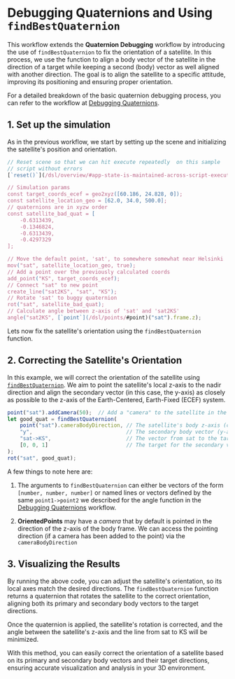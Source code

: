 # Debugging Quaternions and Using `findBestQuaternion`

This workflow extends the **Quaternion Debugging** workflow by introducing the
use of `findBestQuaternion` to fix the orientation of a satellite. In this
process, we use the function to align a body vector of the satellite in the
direction of  a target while keeping a second (body) vector as well aligned
with another direction. The goal is to align the satellite to a specific
attitude, improving its positioning and ensuring proper orientation.

For a detailed breakdown of the basic quaternion debugging process, you can
refer to the workflow at
[Debugging Quaternions](/workflows/debugging-quaternions).


## 1. Set up the simulation

As in the previous workflow, we start by setting up the scene and initializing
the satellite's position and orientation.

```javascript
// Reset scene so that we can hit execute repeatedly  on this sample 
// script without errors
[`reset()`](/dsl/overview/#app-state-is-maintained-across-script-executions);

// Simulation params
const target_coords_ecef = geo2xyz([60.186, 24.828, 0]);
const satellite_location_geo = [62.0, 34.0, 500.0];
// quaternions are in xyzw order
const satellite_bad_quat = [
    -0.6313439,
    -0.1346824,
    -0.6313439,
    -0.4297329
];

// Move the default point, 'sat', to somewhere somewhat near Helsinki
mov("sat", satellite_location_geo, true);
// Add a point over the previously calculated coords
add_point("KS", target_coords_ecef);
// Connect "sat" to new point
create_line("sat2KS", "sat", "KS");
// Rotate 'sat' to buggy quaternion
rot("sat", satellite_bad_quat);
// Calculate angle between z-axis of 'sat' and 'sat2KS'
angle("sat2KS", [`point`](/dsl/points/#point)("sat").frame.z);
```

Lets now  fix the satellite's orientation using the `findBestQuaternion`
function.

## 2. Correcting the Satellite's Orientation

In this example, we will correct the orientation of the satellite using
[`findBestQuaternion`](/dsl/movement-and-attitude/#findbestquaternion). We aim to point the satellite's local z-axis to the nadir
direction and align the secondary vector (in this case, the y-axis) as closely
as possible to the z-axis of the Earth-Centered, Earth-Fixed (ECEF) system.

```javascript
point("sat").addCamera(50);  // Add a "camera" to the satellite in the default orientation
let good_quat = findBestQuaternion(
    point("sat").cameraBodyDirection, // The satellite's body z-axis (camera direction)
    "y",                              // The secondary body vector (y-axis)
    "sat->KS",                        // The vector from sat to the target point "KS"
    [0, 0, 1]                         // The target for the secondary vector (aligning y-axis to Earth's z-axis)
);
rot("sat", good_quat);
```

A few things to note here are:

1. The arguments to `findBestQuaternion` can either be vectors of the form
`[number, number, number]` or named lines or vectors defined by the same
`point1->point2` we described for the angle function in the [Debugging
Quaternions](/workflows/debugging-quaternions) workflow.

2. **OrientedPoints** may have a _camera_ that by default is pointed in the
direction of the z-axis of the body frame. We can access the pointing direction
(if a camera has been added to the point) via the `cameraBodyDirection`


## 3. Visualizing the Results

By running the above code, you can adjust the satellite's orientation, so its
local axes match the desired directions. The `findBestQuaternion` function
returns a quaternion that rotates the satellite to the correct orientation,
aligning both its primary and secondary body vectors to the target directions.

Once the quaternion is applied, the satellite's rotation is corrected, and the
angle between the satellite's z-axis and the line from sat to KS will be
minimized.

With this method, you can easily correct the orientation of a satellite based
on its primary and secondary body vectors and their target directions, ensuring
accurate visualization and analysis in your 3D environment.
